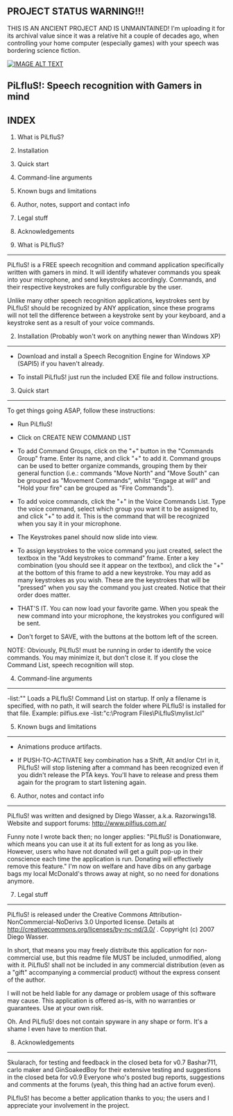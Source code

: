 PROJECT STATUS WARNING!!!
-------------------------
THIS IS AN ANCIENT PROJECT AND IS UNMAINTAINED! I'm uploading it for its archival value since it was a relative hit a couple of decades ago, when controlling your home computer (especially games) with your speech was bordering science fiction.

[![IMAGE ALT TEXT](http://img.youtube.com/vi/cfQu2nuDt8A/0.jpg)](http://www.youtube.com/watch?v=cfQu2nuDt8A "PiLfIUs! demonstration")

PiLfIuS!: Speech recognition with Gamers in mind
------------------------------------------------

INDEX
-----
1. What is PiLfIuS?
2. Installation
3. Quick start
4. Command-line arguments
5. Known bugs and limitations
6. Author, notes, support and contact info
7. Legal stuff
8. Acknowledgements

1. What is PiLfIuS?
--------------------

PiLfIuS! is a FREE speech recognition and command application specifically written with gamers in mind. It will identify whatever commands you speak into your microphone, and send keystrokes accordingly. Commands, and their respective keystrokes are fully configurable by the user.

Unlike many other speech recognition applications, keystrokes sent by PiLfIuS! should be recognized by ANY application, since these programs will not tell the difference between a keystroke sent by your keyboard, and a keystroke sent as a result of your voice commands.



2. Installation (Probably won't work on anything newer than Windows XP)
-----------------

- Download and install a Speech Recognition Engine for Windows XP (SAPI5) if you haven't already.

- To install PiLfIuS! just run the included EXE file and follow instructions.



3. Quick start
--------------

To get things going ASAP, follow these instructions:

- Run PiLfIuS!

- Click on CREATE NEW COMMAND LIST

- To add Command Groups, click on the "+" button in the "Commands Group" frame. Enter its name, and click "+" to add it.
Command groups can be used to better organize commands, grouping them by their general function (i.e.: commands "Move North" and "Move South" can be grouped as "Movement Commands", whilst "Engage at will" and "Hold your fire" can be grouped as "Fire Commands").

- To add voice commands, click the "+" in the Voice Commands List. Type the voice command, select which group you want it to be assigned to, and click "+" to add it. This is the command that will be recognized when you say it in your microphone.

- The Keystrokes panel should now slide into view.

- To assign keystrokes to the voice command you just created, select the textbox in the "Add keystrokes to command" frame. Enter a key combination (you should see it appear on the textbox), and click the "+" at the bottom of this frame to add a new keystroke. You may add as many keystrokes as you wish.
These are the keystrokes that will be "pressed" when you say the command you just created. Notice that their order does matter.

- THAT'S IT. You can now load your favorite game.
When you speak the new command into your microphone, the keystrokes you configured will be sent.

- Don't forget to SAVE, with the buttons at the bottom left of the screen.

NOTE: Obviously, PiLfIuS! must be running in order to identify the voice commands. You may minimize it, but don't close it. If you close the Command List, speech recognition will stop.



4. Command-line arguments
-------------------------

-list:"<commandlist path>"
Loads a PiLfIuS! Command List on startup. If only a filename is specified, with no path, it will search the folder where PiLfIuS! is installed for that file.
Example: pilfius.exe -list:"c:\Program Files\PiLfIuS\mylist.lcl"



5. Known bugs and limitations
-----------------------------

- Animations produce artifacts.

- If PUSH-TO-ACTIVATE key combination has a Shift, Alt and/or Ctrl in it, PiLfIuS! will stop listening after a command has been recognized even if you didn't release the PTA keys. You'll have to release and press them again for the program to start listening again.



6. Author, notes and contact info
---------------------------------

PiLfIuS! was written and designed by Diego Wasser, a.k.a. Razorwings18.
Website and support forums: http://www.pilfius.com.ar/

Funny note I wrote back then; no longer applies: "PiLfIuS! is Donationware, which means you can use it at its full extent for as long as you like. However, users who have not donated will get a guilt pop-up in their conscience each time the application is run. Donating will effectively remove this feature."
I'm now on welfare and have dibs on any garbage bags my local McDonald's throws away at night, so no need for donations anymore.



7. Legal stuff
--------------

PiLfIuS! is released under the Creative Commons Attribution-NonCommercial-NoDerivs 3.0 Unported license. Details at http://creativecommons.org/licenses/by-nc-nd/3.0/ . Copyright (c) 2007 Diego Wasser.

In short, that means you may freely distribute this application for non-commercial use, but this readme file MUST be included, unmodified, along with it. PiLfIuS! shall not be included in any commercial distribution (even as a "gift" accompanying a commercial product) without the express consent of the author.

I will not be held liable for any damage or problem usage of this software may cause. This application is offered as-is, with no warranties or guarantees. Use at your own risk.


Oh. And PiLfIuS! does not contain spyware in any shape or form. It's a shame I even have to mention that.



8. Acknowledgements
-------------------

Skularach, for testing and feedback in the closed beta for v0.7
Bashar711, carlo maker and GinSoakedBoy for their extensive testing and suggestions in the closed beta for v0.9
Everyone who's posted bug reports, suggestions and comments at the forums (yeah, this thing had an active forum even).

PiLfIuS! has become a better application thanks to you; the users and I appreciate your involvement in the project.
